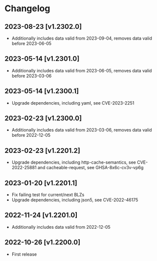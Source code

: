# Changelog

## 2023-08-23 [v1.2302.0]

* Additionally includes data valid from 2023-09-04, removes data valid before 2023-06-05

## 2023-05-14 [v1.2301.0]

* Additionally includes data valid from 2023-06-05, removes data valid before 2023-03-06

## 2023-05-14 [v1.2300.1]

* Upgrade dependencies, including yaml, see CVE-2023-2251

## 2023-02-23 [v1.2300.0]

* Additionally includes data valid from 2023-03-06, removes data valid before 2022-12-05

## 2023-02-23 [v1.2201.2]

* Upgrade dependencies, including http-cache-semantics, see CVE-2022-25881 and cacheable-request, see GHSA-8x6c-cv3v-vp6g

## 2023-01-20 [v1.2201.1]

* Fix failing test for current/next BLZs
* Upgrade dependencies, including json5, see CVE-2022-46175

## 2022-11-24 [v1.2201.0]

* Additionally includes data valid from 2022-12-05

## 2022-10-26 [v1.2200.0]

* First release
